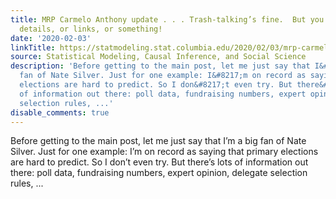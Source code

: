 ```yaml
---
title: MRP Carmelo Anthony update . . . Trash-talking’s fine.  But you gotta give
  details, or links, or something!
date: '2020-02-03'
linkTitle: https://statmodeling.stat.columbia.edu/2020/02/03/mrp-carmelo-anthony-update-trash-talkings-fine-but-you-gotta-give-details-or-links-or-something/
source: Statistical Modeling, Causal Inference, and Social Science
description: 'Before getting to the main post, let me just say that I&#8217;m a big
  fan of Nate Silver. Just for one example: I&#8217;m on record as saying that primary
  elections are hard to predict. So I don&#8217;t even try. But there&#8217;s lots
  of information out there: poll data, fundraising numbers, expert opinion, delegate
  selection rules, ...'
disable_comments: true
---
```

Before getting to the main post, let me just say that I&#8217;m a big fan of Nate Silver. Just for one example: I&#8217;m on record as saying that primary elections are hard to predict. So I don&#8217;t even try. But there&#8217;s lots of information out there: poll data, fundraising numbers, expert opinion, delegate selection rules, ...